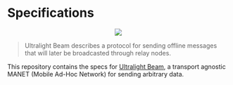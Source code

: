 # Specifications

<p align="center">
  <img src="https://media1.giphy.com/media/uilSu33t0FnKE/giphy.gif?cid=790b7611fc49b01d6a7d29473ae2016632302610a06d6f30&rid=giphy.gif" />
</p>

> Ultralight Beam describes a protocol for sending offline messages that will later be broadcasted through relay nodes.

This repository contains the specs for [Ultralight Beam](https://ultralightbeam.io), a transport agnostic MANET (Mobile Ad-Hoc Network) for sending arbitrary data.
